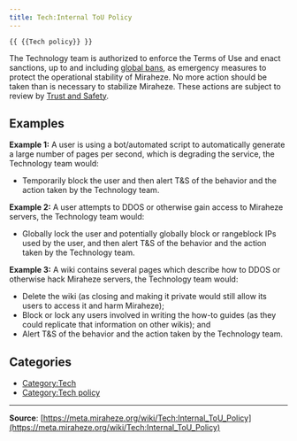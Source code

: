 ```yaml
---
title: Tech:Internal ToU Policy
---
```


`{{ {{Tech policy}} }}`

The Technology team is authorized to enforce the Terms of Use and enact sanctions, up to and including [global bans](https://meta.miraheze.org/wiki/global_bans), as emergency measures to protect the operational stability of Miraheze. No more action should be taken than is necessary to stabilize Miraheze. These actions are subject to review by [Trust and Safety](https://meta.miraheze.org/wiki/Trust_and_Safety).

## Examples 

**Example 1:** A user is using a bot/automated script to automatically generate a large number of pages per second, which is degrading the service, the Technology team would:
* Temporarily block the user and then alert T&S of the behavior and the action taken by the Technology team.

**Example 2:** A user attempts to DDOS or otherwise gain access to Miraheze servers, the Technology team would:
* Globally lock the user and potentially globally block or rangeblock IPs used by the user, and then alert T&S of the behavior and the action taken by the Technology team.

**Example 3:** A wiki contains several pages which describe how to DDOS or otherwise hack Miraheze servers, the Technology team would:
* Delete the wiki (as closing and making it private would still allow its users to access it and harm Miraheze);
* Block or lock any users involved in writing the how-to guides (as they could replicate that information on other wikis); and
* Alert T&S of the behavior and the action taken by the Technology team.

## Categories

* [Category:Tech](https://meta.miraheze.org/wiki/Category:Tech)
* [Category:Tech policy](https://meta.miraheze.org/wiki/Category:Tech_policy)

----
**Source**: [https://meta.miraheze.org/wiki/Tech:Internal_ToU_Policy](https://meta.miraheze.org/wiki/Tech:Internal_ToU_Policy)